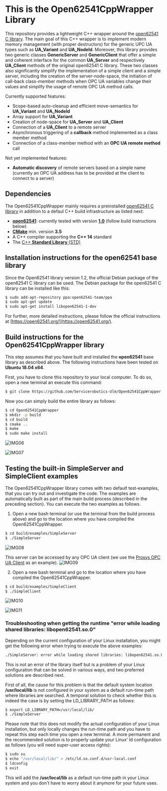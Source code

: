 # This is the Open62541CppWrapper Library

This repository provides a lightweight C++ wrapper around the [open62541 C library](https://open62541.org/). The main goal of this C++ wrapper is to implement modern memory management (with proper destructors) for the generic UPC UA types such as **UA_Variant** and **UA_NodeId**. Moreover, this library provides two generic classes **GenericServer** and **GenericClient** that offer a simple and coherent interface for the common **UA_Server** and respectively **UA_Client** methods of the original open62541 C library. These two classes also significantly simplify the implementation of a simple client and a simple server, including the creation of the server-node-space, the initiation of call-back class-member methods when OPC UA variables change their values and simplify the usage of remote OPC UA method calls.

Currently supported features:
* Scope-based auto-cleanup and efficient move-semantics for **UA_Variant** and **UA_NodeId**
* Array support for **UA_Variant**
* Creation of node-space for **UA_Server** and **UA_Client**
* Connection of a **UA_Client** to a remote server
* Asynchronous triggering of a **callback** method implemented as a class member method
* Connection of a class-member method with an **OPC UA remote method** call
 
Not yet implemented features:
* **Automatic discovery** of remote servers based on a simple name (currently an OPC UA address has to be provided at the client to connect to a server)

## Dependencies

The Open62541CppWrapper mainly requires a preinstalled [open62541 C library](https://open62541.org/) in addition to a defaul C++ build infrastructure as listed next:

* [**open62541**](https://open62541.org/): currently tested with version [**1.0**](https://github.com/open62541/open62541/tree/1.0) (follow build instructions below)
* [**CMake**](https://cmake.org/) min. version **3.5**
* A C++ compiler supporting the **C++ 14** standard
* The [C++ **Standard Library** (STD)](https://en.cppreference.com/w/cpp/header)

## Installation instructions for the open62541 base library

Since the Open62541 library version 1.2, the official Debian package of the open62541 C library can be used. The Debian package for the open62541 C library can be installed like this:

```sh
$ sudo add-apt-repository ppa:open62541-team/ppa
$ sudo apt-get update
$ sudo apt-get install libopen62541-1-dev
```

For further, more detailed instructions, please follow the official instructions at [https://open62541.org/](https://open62541.org/).

## Build instructions for the Open62541CppWrapper library

This step assumes that you have built and installed the **open62541** base library as described above. The following instructions have been tested on **Ubuntu 18.04 x64**.

First, you have to clone this repository to your local computer. To do so, open a new terminal an execute this command:

```sh
$ git clone https://github.com/Servicerobotics-Ulm/Open62541CppWrapper.git
```

Now you can simply build the entire library as follows:

```sh
$ cd Open62541CppWrapper
$ mkdir -p build
$ cd build
$ cmake ..
$ make
$ sudo make install
```
![IMG06](images/06.png)

![IMG07](images/07.png)

## Testing the built-in SimpleServer and SimpleClient examples

The Open62541CppWrapper library comes with two default test-examples, that you can try out and investigate the code. The examples are automatically built as part of the main build process (described in the preceding section). You can execute the two examples as follows.

1. Open a new bash terminal (or use the terminal from the build process above) and go to the location where you have compiled the Open62541CppWrapper.

```sh
$ cd build/examples/SimpleServer
$ ./SimpleServer
```
![IMG08](images/08.png)

This server can be accessed by any OPC UA client (we use the [Prosys OPC UA Client](https://www.prosysopc.com/products/opc-ua-client) as an example).
![IMG09](images/09.png)

2. Open a new bash terminal and go to the location where you have compiled the Open62541CppWrapper.

```sh
$ cd build/examples/SimpleClient
$ ./SimpleClient
```
![IMG10](images/10.png)

![IMG11](images/11.png)

### Troubleshooting when getting the runtime "error while loading shared libraries: libopen62541.so.0"

Depending on the current configuration of your Linux installation, you might get the following error when trying to execute the above examples:

```sh
./SimpleServer: error while loading shared libraries: libopen62541.so.0: cannot open shared object file: No such file or directory
```

This is not an error of the library itself but is a problem of your Linux configuration that can be solved in various ways, and two preferred solutions are described next.

First of all, the cause for this problem is that the default system location **/usr/local/lib** is not configured in your system as a default run-time path where libraries are searched. A temporal solution to check whether this is indeed the case is by setting the LD_LIBRARY_PATH as follows:

```sh
$ export LD_LIBRARY_PATH=/usr/local/lib/
$ ./SimpleServer
```

Please note that this does not modify the actual configuration of your Linux installation, but only locally changes the run-time path and you have to repeat this step each time you open a new terminal. A more permanent and the recommended solution is to properly update your Linux' ld configuration as follows (you will need super-user access rights):

```sh
$ sudo su
$ echo "/usr/local/lib/" > /etc/ld.so.conf.d/usr-local.conf
$ ldconfig
$ exit
```

This will add the **/usr/local/lib** as a default run-time path in your Linux system and you don't have to worry about it anymore for your future uses.


